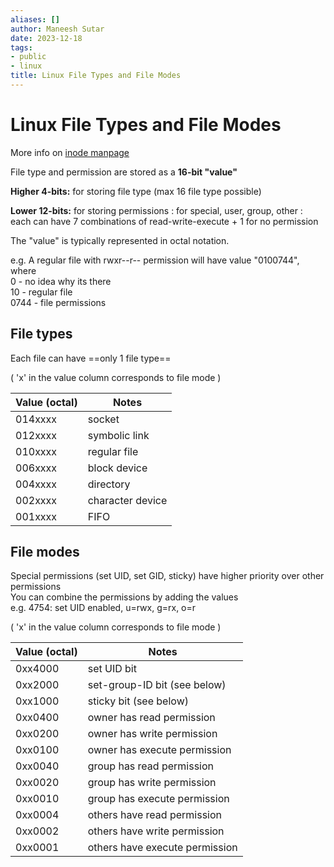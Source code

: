 ```yaml
---
aliases: []
author: Maneesh Sutar
date: 2023-12-18
tags:
- public
- linux
title: Linux File Types and File Modes
---
```


# Linux File Types and File Modes

More info on [inode manpage](https://man7.org/linux/man-pages/man7/inode.7.html#:~:text=the-value-0.-,The-file-type-and-mode,-The-stat.st_mode)

File type and permission are stored as a **16-bit "value"**

**Higher 4-bits:** for storing file type (max 16 file type possible)

**Lower 12-bits:** for storing permissions : for special, user, group, other : each can have 7 combinations of read-write-execute + 1 for no permission

The "value" is typically represented in octal notation.

e.g. A regular file with rwxr--r-- permission will have value "0100744", where  
0 - no idea why its there  
10 - regular file  
0744 - file permissions

## File types

Each file can have ==only 1 file type==

( 'x' in the value column corresponds to file mode )

|Value (octal)|Notes|
|-------------|-----|
|014xxxx|socket|
|012xxxx|symbolic link|
|010xxxx|regular file|
|006xxxx|block device|
|004xxxx|directory|
|002xxxx|character device|
|001xxxx|FIFO|

## File modes

Special permissions (set UID, set GID, sticky) have higher priority over other permissions  
You can combine the permissions by adding the values  
e.g. 4754: set UID enabled, u=rwx, g=rx, o=r

( 'x' in the value column corresponds to file mode )

|Value (octal)|Notes|
|-------------|-----|
|0xx4000|set UID bit|
|0xx2000|set-group-ID bit (see below)|
|0xx1000|sticky bit (see below)|
|0xx0400|owner has read permission|
|0xx0200|owner has write permission|
|0xx0100|owner has execute permission|
|0xx0040|group has read permission|
|0xx0020|group has write permission|
|0xx0010|group has execute permission|
|0xx0004|others have read permission|
|0xx0002|others have write permission|
|0xx0001|others have execute permission|

